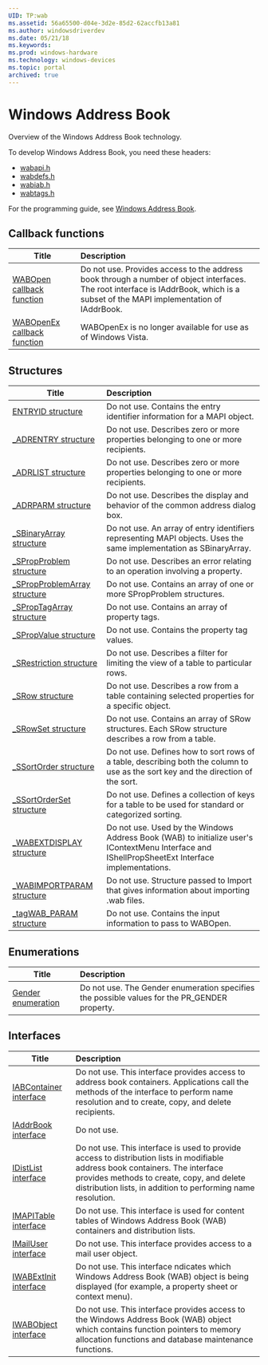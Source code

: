 ```yaml
---
UID: TP:wab
ms.assetid: 56a65500-d04e-3d2e-85d2-62accfb13a81
ms.author: windowsdriverdev
ms.date: 05/21/18
ms.keywords: 
ms.prod: windows-hardware
ms.technology: windows-devices
ms.topic: portal
archived: true
---
```


# Windows Address Book



Overview of the Windows Address Book technology.

To develop Windows Address Book, you need these headers:

 * [wabapi.h](..\wabapi\index.md)
 * [wabdefs.h](..\wabdefs\index.md)
 * [wabiab.h](..\wabiab\index.md)
 * [wabtags.h](..\wabtags\index.md)

For the programming guide, see [Windows Address Book](https://review.docs.microsoft.com/en-us/win32-test/wab).

## Callback functions

| Title   | Description   |
| ---- |:---- |
| [WABOpen callback function](..\wabapi\nc-wabapi-wabopen.md) | Do not use. Provides access to the address book through a number of object interfaces. The root interface is IAddrBook, which is a subset of the MAPI implementation of IAddrBook. |
| [WABOpenEx callback function](..\wabapi\nc-wabapi-wabopenex.md) | WABOpenEx is no longer available for use as of Windows Vista. |

## Structures

| Title   | Description   |
| ---- |:---- |
| [ENTRYID structure](..\wabdefs\ns-wabdefs-entryid.md) | Do not use. Contains the entry identifier information for a MAPI object. |
| [_ADRENTRY structure](..\wabdefs\ns-wabdefs-_adrentry.md) | Do not use. Describes zero or more properties belonging to one or more recipients. |
| [_ADRLIST structure](..\wabdefs\ns-wabdefs-_adrlist.md) | Do not use. Describes zero or more properties belonging to one or more recipients. |
| [_ADRPARM structure](..\wabdefs\ns-wabdefs-_adrparm.md) | Do not use. Describes the display and behavior of the common address dialog box. |
| [_SBinaryArray structure](..\wabdefs\ns-wabdefs-_sbinaryarray.md) | Do not use. An array of entry identifiers representing MAPI objects. Uses the same implementation as SBinaryArray. |
| [_SPropProblem structure](..\wabdefs\ns-wabdefs-_spropproblem.md) | Do not use. Describes an error relating to an operation involving a property. |
| [_SPropProblemArray structure](..\wabdefs\ns-wabdefs-_spropproblemarray.md) | Do not use. Contains an array of one or more SPropProblem structures. |
| [_SPropTagArray structure](..\wabdefs\ns-wabdefs-_sproptagarray.md) | Do not use. Contains an array of property tags. |
| [_SPropValue structure](..\wabdefs\ns-wabdefs-_spropvalue.md) | Do not use. Contains the property tag values. |
| [_SRestriction structure](..\wabdefs\ns-wabdefs-_srestriction.md) | Do not use. Describes a filter for limiting the view of a table to particular rows. |
| [_SRow structure](..\wabdefs\ns-wabdefs-_srow.md) | Do not use. Describes a row from a table containing selected properties for a specific object. |
| [_SRowSet structure](..\wabdefs\ns-wabdefs-_srowset.md) | Do not use. Contains an array of SRow structures. Each SRow structure describes a row from a table. |
| [_SSortOrder structure](..\wabdefs\ns-wabdefs-_ssortorder.md) | Do not use. Defines how to sort rows of a table, describing both the column to use as the sort key and the direction of the sort. |
| [_SSortOrderSet structure](..\wabdefs\ns-wabdefs-_ssortorderset.md) | Do not use. Defines a collection of keys for a table to be used for standard or categorized sorting. |
| [_WABEXTDISPLAY structure](..\wabapi\ns-wabapi-_wabextdisplay.md) | Do not use. Used by the Windows Address Book (WAB) to initialize user's IContextMenu Interface and IShellPropSheetExt Interface implementations. |
| [_WABIMPORTPARAM structure](..\wabapi\ns-wabapi-_wabimportparam.md) | Do not use. Structure passed to Import that gives information about importing .wab files. |
| [_tagWAB_PARAM structure](..\wabapi\ns-wabapi-_tagwab_param.md) | Do not use. Contains the input information to pass to WABOpen. |

## Enumerations

| Title   | Description   |
| ---- |:---- |
| [Gender enumeration](..\wabtags\ne-wabtags-gender.md) | Do not use. The Gender enumeration specifies the possible values for the PR_GENDER property. |

## Interfaces

| Title   | Description   |
| ---- |:---- |
| [IABContainer interface](..\wabdefs\nn-wabdefs-iabcontainer.md) | Do not use. This interface provides access to address book containers. Applications call the methods of the interface to perform name resolution and to create, copy, and delete recipients. |
| [IAddrBook interface](..\wabiab\nn-wabiab-iaddrbook.md) | Do not use. |
| [IDistList interface](..\wabdefs\nn-wabdefs-idistlist.md) | Do not use. This interface is used to provide access to distribution lists in modifiable address book containers. The interface provides methods to create, copy, and delete distribution lists, in addition to performing name resolution. |
| [IMAPITable interface](..\wabdefs\nn-wabdefs-imapitable.md) | Do not use. This interface is used for content tables of Windows Address Book (WAB) containers and distribution lists. |
| [IMailUser interface](..\wabdefs\nn-wabdefs-imailuser.md) | Do not use. This interface provides access to a mail user object. |
| [IWABExtInit interface](..\wabapi\nn-wabapi-iwabextinit.md) | Do not use. This interface ndicates which Windows Address Book (WAB) object is being displayed (for example, a property sheet or context menu). |
| [IWABObject interface](..\wabapi\nn-wabapi-iwabobject.md) | Do not use. This interface provides access to the Windows Address Book (WAB) object which contains function pointers to memory allocation functions and database maintenance functions. |

